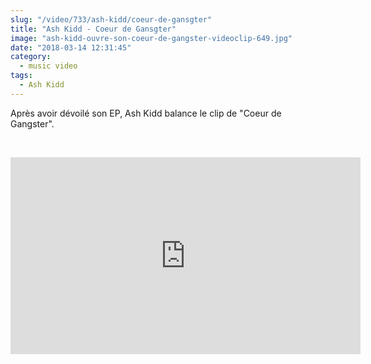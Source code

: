 ```yaml
--- 
slug: "/video/733/ash-kidd/coeur-de-gansgter"
title: "Ash Kidd - Coeur de Gansgter"
image: "ash-kidd-ouvre-son-coeur-de-gangster-videoclip-649.jpg"
date: "2018-03-14 12:31:45"
category:
  - music video
tags:
  - Ash Kidd
---
```

<p>Après avoir dévoilé son EP, Ash Kidd balance le clip de "Coeur de Gangster".</p><br/><p><iframe width="560" height="315" src="https://www.youtube.com/embed/No5RoYcdWcg" frameborder="0" allow="autoplay; encrypted-media" allowfullscreen></iframe></p>